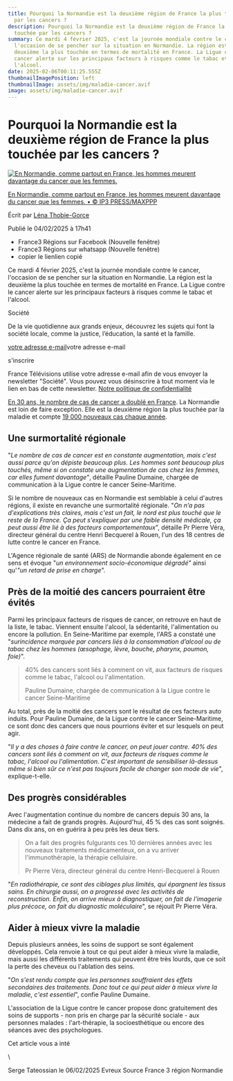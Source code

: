 ```yaml
---
title: Pourquoi la Normandie est la deuxième région de France la plus touchée
  par les cancers ?
description: Pourquoi la Normandie est la deuxième région de France la plus
  touchée par les cancers ?
summary: Ce mardi 4 février 2025, c'est la journée mondiale contre le cancer,
  l'occasion de se pencher sur la situation en Normandie. La région est la
  deuxième la plus touchée en termes de mortalité en France. La Ligue contre le
  cancer alerte sur les principaux facteurs à risques comme le tabac et
  l'alcool.
date: 2025-02-06T00:11:25.555Z
thumbnailImagePosition: left
thumbnailImage: assets/img/maladie-cancer.avif
image: assets/img/maladie-cancer.avif
---
```

<!--StartFragment-->

# Pourquoi la Normandie est la deuxième région de France la plus touchée par les cancers ?

[![En Normandie, comme partout en France, les hommes meurent davantage du cancer que les femmes.](https://france3-regions.francetvinfo.fr/image/x-zoFJUncqwHzkKXZjlo_ILdvW0/600x400/regions/2020/06/09/5edf734d19f6c_maxnewsfrthree964761-4058093.jpg)](https://france3-regions.francetvinfo.fr/image/QdSKWu60CV8pVZDeRl6D7ez0e1g/5760x3242/regions/2020/06/09/5edf734d19f6c_maxnewsfrthree964761-4058093.jpg)

[En Normandie, comme partout en France, les hommes meurent davantage du cancer que les femmes. • © IP3 PRESS/MAXPPP](https://france3-regions.francetvinfo.fr/image/QdSKWu60CV8pVZDeRl6D7ez0e1g/5760x3242/regions/2020/06/09/5edf734d19f6c_maxnewsfrthree964761-4058093.jpg)

Écrit par [Léna Thobie-Gorce](https://france3-regions.francetvinfo.fr/redaction/lena-thobie-gorce)

Publié le 04/02/2025 à 17h41

* France3 Régions sur Facebook (Nouvelle fenêtre)
* France3 Régions sur whatsapp (Nouvelle fenêtre)
* copier le lienlien copié

Ce mardi 4 février 2025, c'est la journée mondiale contre le cancer, l'occasion de se pencher sur la situation en Normandie. La région est la deuxième la plus touchée en termes de mortalité en France. La Ligue contre le cancer alerte sur les principaux facteurs à risques comme le tabac et l'alcool.

Société

De la vie quotidienne aux grands enjeux, découvrez les sujets qui font la société locale, comme la justice, l’éducation, la santé et la famille.

[votre adresse e-mail](<mailto:votre adresse e-mail>)votre adresse e-mail

s'inscrire

France Télévisions utilise votre adresse e-mail afin de vous envoyer la newsletter "Société". Vous pouvez vous désinscrire à tout moment via le lien en bas de cette newsletter. [Notre politique de confidentialité](https://www.francetelevisions.fr/groupe/confidentialite/politique-de-confidentialite/politique-de-confidentialite-de-france-televisions-6503)

[En 30 ans, le nombre de cas de cancer a doublé en France](https://www.fondation-arc.org/cancer/le-cancer-en-chiffres-france-et-monde). La Normandie est loin de faire exception. Elle est la deuxième région la plus touchée par la maladie et compte [19 000 nouveaux cas chaque année](https://onconormandie.fr/wp-content/uploads/2024/04/OncoCo_Cartes_donnees.pdf).

## Une surmortalité régionale

"*Le nombre de cas de cancer est en constante augmentation, mais c'est aussi parce qu'on dépiste beaucoup plus. Les hommes sont beaucoup plus touchés, même si on constate une augmentation de cas chez les femmes, car elles fument davantage"*, détaille Pauline Dumaine, chargée de communication à la Ligue contre le cancer Seine-Maritime.

Si le nombre de nouveaux cas en Normandie est semblable à celui d'autres régions, il existe en revanche une surmortalité régionale. "*On n’a pas d'explications très claires, mais c'est un fait, le nord est plus touché que le reste de la France. Ça peut s'expliquer par une faible densité médicale, ça peut aussi être lié à des facteurs comportementaux*", détaille Pr Pierre Véra, directeur général du centre Henri Becquerel à Rouen, l'un des 18 centres de lutte contre le cancer en France.

L'Agence régionale de santé (ARS) de Normandie abonde également en ce sens et évoque "*un environnement socio-économique dégradé"* ainsi qu'*"un retard de prise en charge*".

## Près de la moitié des cancers pourraient être évités

Parmi les principaux facteurs de risques de cancer, on retrouve en haut de la liste, le tabac. Viennent ensuite l'alcool, la sédentarité, l'alimentation ou encore la pollution. En Seine-Maritime par exemple, l'ARS a constaté une "*surincidence marquée par cancers liés à la consommation d’alcool ou de tabac chez les hommes (œsophage, lèvre, bouche, pharynx, poumon, foie)*".

> 40% des cancers sont liés à comment on vit, aux facteurs de risques comme le tabac, l'alcool ou l'alimentation.
>
> Pauline Dumaine, chargée de communication à la Ligue contre le cancer Seine-Maritime

Au total, près de la moitié des cancers sont le résultat de ces facteurs auto induits. Pour Pauline Dumaine, de la Ligue contre le cancer Seine-Maritime, ce sont donc des cancers que nous pourrions éviter et sur lesquels on peut agir.

"*Il y a des choses à faire contre le cancer, on peut jouer contre. 40% des cancers sont liés à comment on vit, aux facteurs de risques comme le tabac, l'alcool ou l'alimentation. C'est important de sensibiliser là-dessus même si bien sûr ce n'est pas toujours facile de changer son mode de vie*", explique-t-elle.

## Des progrès considérables

Avec l'augmentation continue du nombre de cancers depuis 30 ans, la médecine a fait de grands progrès. Aujourd'hui, 45 % des cas sont soignés. Dans dix ans, on en guérira à peu près les deux tiers.

> On a fait des progrès fulgurants ces 10 dernières années avec les nouveaux traitements médicamenteux, on a vu arriver l'immunothérapie, la thérapie cellulaire.
>
> Pr Pierre Véra, directeur général du centre Henri-Becquerel à Rouen

"*En radiothérapie, ce sont des ciblages plus limités, qui épargnent les tissus sains. En chirurgie aussi, on a progressé avec les activités de reconstruction. Enfin, on arrive mieux à diagnostiquer, on fait de l'imagerie plus précoce, on fait du diagnostic moléculaire*", se réjouit Pr Pierre Véra.

## Aider à mieux vivre la maladie

Depuis plusieurs années, les soins de support se sont également développés. Cela renvoie à tout ce qui peut aider à mieux vivre la maladie, mais aussi les différents traitements qui peuvent être très lourds, que ce soit la perte des cheveux ou l'ablation des seins.

"*On s'est rendu compte que les personnes souffraient des effets secondaires des traitements. Donc tout ce qui peut aider à mieux vivre la maladie, c'est essentiel*", confie Pauline Dumaine.

L'association de la Ligue contre le cancer propose donc gratuitement des soins de supports - non pris en charge par la sécurité sociale - aux personnes malades : l'art-thérapie, la socioesthétique ou encore des séances avec des psychologues.

Cet article vous a inté

<!--EndFragment-->\
S﻿erge Tateossian le 06/02/2025  Evreux   Source France 3 région Normandie